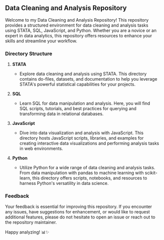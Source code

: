## Data Cleaning and Analysis Repository

Welcome to my Data Cleaning and Analysis Repository! This repository provides a structured environment for data cleaning and analysis tasks using STATA, SQL, JavaScript, and Python. Whether you are a novice or an expert in data analytics, this repository offers resources to enhance your skills and streamline your workflow.

### Directory Structure

1. **STATA**
   - Explore data cleaning and analysis using STATA. This directory contains do-files, datasets, and documentation to help you leverage STATA's powerful statistical capabilities for your projects.

2. **SQL**
   - Learn SQL for data manipulation and analysis. Here, you will find SQL scripts, tutorials, and best practices for querying and transforming data in relational databases.

3. **JavaScript**
   - Dive into data visualization and analysis with JavaScript. This directory hosts JavaScript scripts, libraries, and examples for creating interactive data visualizations and performing analysis tasks in web environments.

4. **Python**
   - Utilize Python for a wide range of data cleaning and analysis tasks. From data manipulation with pandas to machine learning with scikit-learn, this directory offers scripts, notebooks, and resources to harness Python's versatility in data science.

### Feedback

Your feedback is essential for improving this repository. If you encounter any issues, have suggestions for enhancement, or would like to request additional features, please do not hesitate to open an issue or reach out to the repository maintainer.

Happy analyzing! 📊✨
